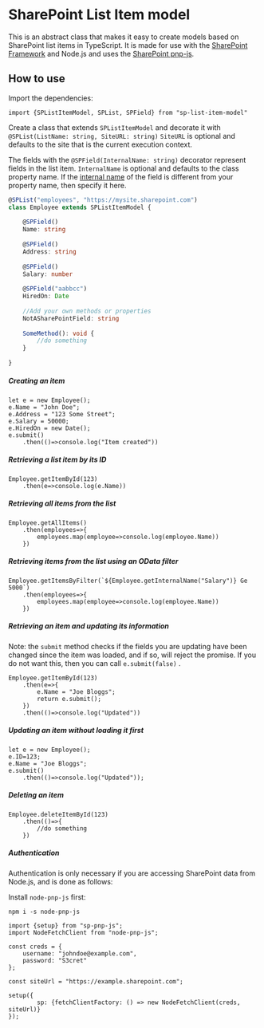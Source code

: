 # SharePoint List Item model

This is an abstract class that makes it easy to create models based on SharePoint list items in TypeScript. It is made for use with the [SharePoint Framework](https://docs.microsoft.com/en-us/sharepoint/dev/spfx/sharepoint-framework-overview) and Node.js and uses the [SharePoint pnp-js](https://github.com/SharePoint/PnP-JS-Core).

## How to use

Import the dependencies:

```
import {SPListItemModel, SPList, SPField} from "sp-list-item-model"
```
Create a class that extends `SPListItemModel` and decorate it with `@SPList(ListName: string, SiteURL: string)`
`SiteURL` is optional and defaults to the site that is the current execution context.

The fields with the `@SPField(InternalName: string)` decorator represent fields in the list item. `InternalName` is optional and defaults to the class property name. If the [internal name](https://social.msdn.microsoft.com/Forums/office/en-US/75ca6fab-56f3-4bf4-aae0-2d29821778a2/how-to-get-internal-names-of-columns-in-sharepoint-lists?forum=sharepointdevelopmentlegacy) of the field is different from your property name, then specify it here.

```typescript
@SPList("employees", "https://mysite.sharepoint.com")
class Employee extends SPListItemModel {
    
    @SPField()
    Name: string
    
    @SPField()
    Address: string
    
    @SPField()
    Salary: number
    
    @SPField("aabbcc")
    HiredOn: Date
    
    //Add your own methods or properties
    NotASharePointField: string
    
    SomeMethod(): void {
        //do something
    } 
        
}
```

##### Creating an item

```
let e = new Employee();
e.Name = "John Doe";
e.Address = "123 Some Street";
e.Salary = 50000;
e.HiredOn = new Date();
e.submit()
    .then(()=>console.log("Item created"))
```

##### Retrieving a list item by its ID
```
Employee.getItemById(123)
    .then(e=>console.log(e.Name))
```

##### Retrieving all items from the list
```
Employee.getAllItems()
    .then(employees=>{
        employees.map(employee=>console.log(employee.Name))
    })
```

##### Retrieving items from the list using an OData filter
```
Employee.getItemsByFilter(`${Employee.getInternalName("Salary")} Ge 5000`)
    .then(employees=>{
        employees.map(employee=>console.log(employee.Name))
    })
```

##### Retrieving an item and updating its information
Note: the `submit` method checks if the fields you are updating have been changed since the item was loaded, and if so, will reject the promise. If you do not want this, then you can call `e.submit(false)` .
```
Employee.getItemById(123)
    .then(e=>{
        e.Name = "Joe Bloggs";
        return e.submit();
    })
    .then(()=>console.log("Updated"))
```

##### Updating an item without loading it first
```
let e = new Employee();
e.ID=123;
e.Name = "Joe Bloggs";
e.submit()
    .then(()=>console.log("Updated"));
```

##### Deleting an item
```
Employee.deleteItemById(123)
    .then(()=>{
        //do something
    })
```


##### Authentication
Authentication is only necessary if you are accessing SharePoint data from Node.js, and is done as follows:

Install ```node-pnp-js``` first:
```
npm i -s node-pnp-js
```

```
import {setup} from "sp-pnp-js";
import NodeFetchClient from "node-pnp-js";

const creds = {
    username: "johndoe@example.com",
    password: "S3cret"
};

const siteUrl = "https://example.sharepoint.com";
    
setup({
        sp: {fetchClientFactory: () => new NodeFetchClient(creds, siteUrl)}
});

```